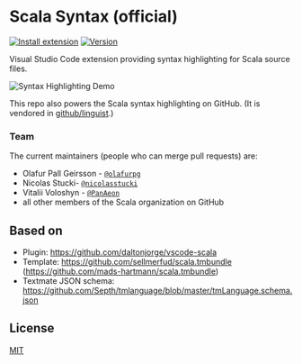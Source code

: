 # Scala Syntax (official)

[![Install extension](https://img.shields.io/badge/scala-vscode-blue.png)](https://github.com/scala/vscode-scala-syntax/blob/master/vscode:extension/scala-lang.scala)
[![Version](https://img.shields.io/github/package-json/v/scala/vscode-scala-syntax.svg)](https://marketplace.visualstudio.com/items?itemName=scala-lang.scala)

Visual Studio Code extension providing syntax highlighting for Scala source
files.

![Syntax Highlighting Demo](https://i.imgur.com/TDx0mC3.png)

This repo also powers the Scala syntax highlighting on GitHub. (It is vendored in [github/linguist](https://github.com/github/linguist).)

### Team

The current maintainers (people who can merge pull requests) are:

- Olafur Pall Geirsson - [`@olafurpg`](https://github.com/olafurpg)
- Nicolas Stucki- [`@nicolasstucki`](https://github.com/nicolasstucki)
- Vitalii Voloshyn - [`@PanAeon`](https://github.com/PanAeon)
- all other members of the Scala organization on GitHub

## Based on

- Plugin: https://github.com/daltonjorge/vscode-scala
- Template: https://github.com/sellmerfud/scala.tmbundle
  (https://github.com/mads-hartmann/scala.tmbundle)
- Textmate JSON schema:
  https://github.com/Septh/tmlanguage/blob/master/tmLanguage.schema.json

## License

[MIT](https://github.com/scala/vscode-scala-syntax/blob/master/LICENSE.md)
